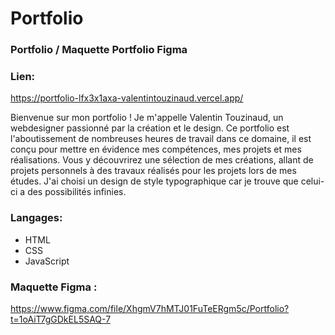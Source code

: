 # Portfolio
### Portfolio / Maquette Portfolio Figma

### Lien:

https://portfolio-lfx3x1axa-valentintouzinaud.vercel.app/

Bienvenue sur mon portfolio ! Je m'appelle Valentin Touzinaud, un webdesigner passionné par la création et le design. Ce portfolio est l'aboutissement de nombreuses heures de travail dans ce domaine, il est conçu pour mettre en évidence mes compétences, mes projets et mes réalisations. Vous y découvrirez une sélection de mes créations, allant de projets personnels à des travaux réalisés pour les projets lors de mes études. J'ai choisi un design de style typographique car je trouve que celui-ci a des possibilités infinies.

### Langages:

  - HTML
  - CSS
  - JavaScript


### Maquette Figma :

https://www.figma.com/file/XhgmV7hMTJ01FuTeERgm5c/Portfolio?t=1oAiT7gGDkEL5SAQ-7
